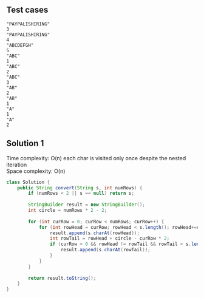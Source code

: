 ## Test cases
```
"PAYPALISHIRING"
3
"PAYPALISHIRING"
4
"ABCDEFGH"
5
"ABC"
1
"ABC"
2
"ABC"
3
"AB"
2
"AB"
1
"A"
1
"A"
2
```

## Solution 1

Time complexity: O(n) each char is visited only once despite the nested iteration  
Space complexity: O(n)

```java
class Solution {
    public String convert(String s, int numRows) {
        if (numRows < 2 || s == null) return s;
        
        StringBuilder result = new StringBuilder(); 
        int circle = numRows * 2 - 2;
        
        for (int curRow = 0; curRow < numRows; curRow++) {
            for (int rowHead = curRow; rowHead < s.length(); rowHead+=circle) {
                result.append(s.charAt(rowHead));
                int rowTail = rowHead + circle - curRow * 2;
                if (curRow > 0 && rowHead != rowTail && rowTail < s.length()) {
                    result.append(s.charAt(rowTail));
                }
            }
        }
        
        return result.toString();
    }
}
```

